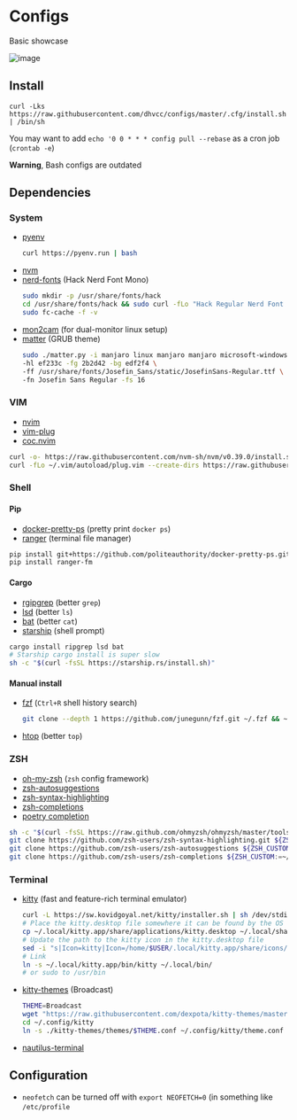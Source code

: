 # Configs

Basic showcase

![image](https://user-images.githubusercontent.com/18076967/138457820-366c21ba-f852-4b23-b665-dadada909738.png)


## Install

```shell
curl -Lks https://raw.githubusercontent.com/dhvcc/configs/master/.cfg/install.sh | /bin/sh
```

You may want to add
`echo '0 0 * * * config pull --rebase` as a cron job (`crontab -e`)

**Warning**, Bash configs are outdated

## Dependencies

### System

- [pyenv](https://github.com/pyenv/pyenv-installer)
    ```bash
    curl https://pyenv.run | bash
    ```
- [nvm](https://github.com/nvm-sh/nvm)
- [nerd-fonts](https://github.com/ryanoasis/nerd-fonts) (Hack Nerd Font Mono)
    ```bash
    sudo mkdir -p /usr/share/fonts/hack
    cd /usr/share/fonts/hack && sudo curl -fLo "Hack Regular Nerd Font Complete Mono.ttf" https://github.com/ryanoasis/nerd-fonts/raw/master/patched-fonts/Hack/Regular/complete/Hack%20Regular%20Nerd%20Font%20Complete%20Mono.ttf
    sudo fc-cache -f -v
    ```
- [mon2cam](https://github.com/ShayBox/Mon2Cam) (for dual-monitor linux setup)
- [matter](https://github.com/mateosss/matter) (GRUB theme)
    ```bash
    sudo ./matter.py -i manjaro linux manjaro manjaro microsoft-windows cog microsoft-windows memory \
    -hl ef233c -fg 2b2d42 -bg edf2f4 \
    -ff /usr/share/fonts/Josefin_Sans/static/JosefinSans-Regular.ttf \
    -fn Josefin Sans Regular -fs 16
    ```

### VIM

- [nvim](https://github.com/neovim/neovim)
- [vim-plug](https://github.com/junegunn/vim-plug)
- [coc.nvim](https://github.com/neoclide/coc.nvim)

```bash
curl -o- https://raw.githubusercontent.com/nvm-sh/nvm/v0.39.0/install.sh | bash
curl -fLo ~/.vim/autoload/plug.vim --create-dirs https://raw.githubusercontent.com/junegunn/vim-plug/master/plug.vim
```

### Shell


#### Pip

- [docker-pretty-ps](https://github.com/politeauthority/docker-pretty-ps) (pretty print `docker ps`)
- [ranger](https://github.com/ranger/ranger) (terminal file manager)

 ```bash
 pip install git+https://github.com/politeauthority/docker-pretty-ps.git#egg=docker-pretty-ps --upgrade
 pip install ranger-fm
 ```

#### Cargo

- [rgipgrep](https://github.com/BurntSushi/ripgrep) (better `grep`)
- [lsd](https://github.com/Peltoche/lsd) (better `ls`)
- [bat](https://github.com/sharkdp/bat) (better `cat`)
- [starship](https://starship.rs/) (shell prompt)

```bash
cargo install ripgrep lsd bat
# Starship cargo install is super slow
sh -c "$(curl -fsSL https://starship.rs/install.sh)"
```

#### Manual install

- [fzf](https://github.com/junegunn/fzf) (`Ctrl+R` shell history search)
    ```bash
    git clone --depth 1 https://github.com/junegunn/fzf.git ~/.fzf && ~/.fzf/install
    ```
- [htop](https://github.com/htop-dev/htop/) (better `top`)

### ZSH

- [oh-my-zsh](https://github.com/ohmyzsh/ohmyzsh) (`zsh` config framework)
- [zsh-autosuggestions](https://github.com/zsh-users/zsh-autosuggestions)
- [zsh-syntax-highlighting](https://github.com/zsh-users/zsh-syntax-highlighting)
- [zsh-completions](https://github.com/zsh-users/zsh-completions)
- [poetry completion](https://python-poetry.org/docs/#enable-tab-completion-for-bash-fish-or-zsh)

```bash
sh -c "$(curl -fsSL https://raw.github.com/ohmyzsh/ohmyzsh/master/tools/install.sh)"
git clone https://github.com/zsh-users/zsh-syntax-highlighting.git ${ZSH_CUSTOM:-~/.oh-my-zsh/custom}/plugins/zsh-syntax-highlighting
git clone https://github.com/zsh-users/zsh-autosuggestions ${ZSH_CUSTOM:-~/.oh-my-zsh/custom}/plugins/zsh-autosuggestions
git clone https://github.com/zsh-users/zsh-completions ${ZSH_CUSTOM:=~/.oh-my-zsh/custom}/plugins/zsh-completions
```

### Terminal

- [kitty](https://github.com/kovidgoyal/kitty) (fast and feature-rich terminal emulator)
    ```bash
    curl -L https://sw.kovidgoyal.net/kitty/installer.sh | sh /dev/stdin
    # Place the kitty.desktop file somewhere it can be found by the OS
    cp ~/.local/kitty.app/share/applications/kitty.desktop ~/.local/share/applications/
    # Update the path to the kitty icon in the kitty.desktop file
    sed -i "s|Icon=kitty|Icon=/home/$USER/.local/kitty.app/share/icons/hicolor/256x256/apps/kitty.png|g" ~/.local/share/applications/kitty.desktop
    # Link
    ln -s ~/.local/kitty.app/bin/kitty ~/.local/bin/
    # or sudo to /usr/bin
    ```
- [kitty-themes](https://github.com/dexpota/kitty-themes) (Broadcast)
    ```bash
    THEME=Broadcast
    wget "https://raw.githubusercontent.com/dexpota/kitty-themes/master/themes/$THEME.conf" -P ~/.config/kitty/kitty-themes/themes
    cd ~/.config/kitty
    ln -s ./kitty-themes/themes/$THEME.conf ~/.config/kitty/theme.conf
    ```
- [nautilus-terminal](https://github.com/flozz/nautilus-terminal#ubuntu-2004-and-later)

## Configuration

- `neofetch` can be turned off with `export NEOFETCH=0` (in something like `/etc/profile`

